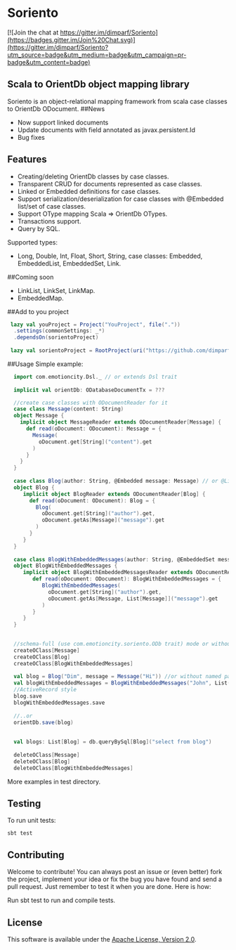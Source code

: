 Soriento
========

[![Join the chat at https://gitter.im/dimparf/Soriento](https://badges.gitter.im/Join%20Chat.svg)](https://gitter.im/dimparf/Soriento?utm_source=badge&utm_medium=badge&utm_campaign=pr-badge&utm_content=badge)

## Scala to OrientDb object mapping library

Soriento is an object-relational mapping framework from scala case classes to OrientDb ODocument.
##News
 - Now support linked documents
 - Update documents with field annotated as javax.persistent.Id
 - Bug fixes

## Features

 - Creating/deleting OrientDb classes by case classes.
 - Transparent CRUD for documents represented as case classes.
 - Linked or Embedded definitions for case classes.
 - Support serialization/deserialization for case classes with @Embedded list/set of case classes.
 - Support OType mapping Scala => OrientDb OTypes.
 - Transactions support.
 - Query by SQL.
 
Supported types:
- Long, Double, Int, Float, Short, String, case classes: Embedded, EmbeddedList, EmbeddedSet, Link.

##Coming soon
- LinkList, LinkSet, LinkMap.
- EmbeddedMap.

##Add to you project
```scala
 lazy val youProject = Project("YouProject", file("."))
  .settings(commonSettings: _*)
  .dependsOn(sorientoProject)
  
 lazy val sorientoProject = RootProject(uri("https://github.com/dimparf/Soriento.git#master"))
```

##Usage
Simple example:
```scala
  import com.emotioncity.Dsl._ // or extends Dsl trait
  
  implicit val orientDb: ODatabaseDocumentTx = ???

  //create case classes with ODocumentReader for it
  case class Message(content: String)
  object Message {
    implicit object MessageReader extends ODocumentReader[Message] {
      def read(oDocument: ODocument): Message = {
        Message(
          oDocument.get[String]("content").get
        )
      }
    }
  }
  
  case class Blog(author: String, @Embedded message: Message) // or @Linked
  object Blog {
     implicit object BlogReader extends ODocumentReader[Blog] {
       def read(oDocument: ODocument): Blog = {
         Blog(
           oDocument.get[String]("author").get,
           oDocument.getAs[Message]("message").get
         )
       }
     }
  }
  
  case class BlogWithEmbeddedMessages(author: String, @EmbeddedSet messages: List[Message])
  object BlogWithEmbeddedMessages {
     implicit object BlogWithEmbeddedMessagesReader extends ODocumentReader[BlogWithEmbeddedMessages] {
        def read(oDocument: ODocument): BlogWithEmbeddedMessages = {
           BlogWithEmbeddedMessages(
             oDocument.get[String]("author").get,
             oDocument.getAs[Message, List[Message]]("message").get
           )
        }
     }
  }

  
  //schema-full (use com.emotioncity.soriento.ODb trait) mode or without this lines - schema less
  createOClass[Message] 
  createOClass[Blog]
  createOClass[BlogWithEmbeddedMessages]
  
  val blog = Blog("Dim", message = Message("Hi")) //or without named params Blog("Dim", Message("Hi))
  val blogWithEmbeddedMessages = BlogWithEmbeddedMessages("John", List(Message("Hi"), Message("New blog note")))
  //ActiveRecord style
  blog.save
  blogWithEmbeddedMessages.save
  
  //..or
  orientDb.save(blog)
  
  
  val blogs: List[Blog] = db.queryBySql[Blog]("select from blog")
    
  deleteOClass[Message]
  deleteOClass[Blog]
  deleteOClass[BlogWithEmbeddedMessages]
```

More examples in test directory.

## Testing
To run unit tests:

    sbt test

## Contributing

Welcome to contribute!
You can always post an issue or (even better) fork the project, implement your idea or fix the bug you have found and send a pull request. 
Just remember to test it when you are done. Here is how:

Run sbt test to run and compile tests.
    
## License
This software is available under the [Apache License, Version 2.0](LICENSE).    
